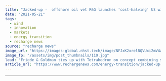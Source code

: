```yaml
---
title: "Jacked-up -  offshore oil vet F&G launches 'cost-halving' US wind installation feeder"
date: "2021-05-21"
tags: 
  - wind
  - innovation
  - markets
  - energy transition
  - recharge news
source: "recharge news"
image_url: "https://images-global.nhst.tech/image/NFJxK2xrelBQVUxiZmV4aFk3bktnOEZWdzRxalpUdzRZVVUxVDdQSlhzST0=/nhst/binary/4679ac3f1276c8008a27e2e2756b8efa"
image_fp: "/assets/img/post_thumbnails/110.jpg"
lead: "Friede & Goldman ties up with Tetrahedron on concept combining smaller-model jack-ups with a next-generation crane and ocean barges for emerging"
article_url: "https://www.rechargenews.com/energy-transition/jacked-up-offshore-oil-vet-f-g-launches-cost-halving-us-wind-installation-feeder/2-1-1014293"
---
```


---
